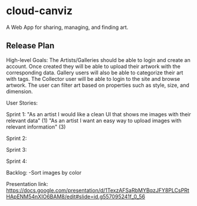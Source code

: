 # cloud-canviz
A Web App for sharing, managing, and finding art.

Release Plan
--------------------------------------------------

High-level Goals:
The Artists/Galleries should be able to login and create an account. Once created they will be able to upload their artwork with the corresponding data. Gallery users will also be able to categorize their art with tags.
The Collector user will be able to login to the site and browse artwork. The user can filter art based on properties such as style, size, and dimension.

User Stories:

Sprint 1: 
"As an artist I would like a clean UI that shows me images with their relevant data" (1)
"As an artist I want an easy way to upload images with relevant information" (3)

Sprint 2:

Sprint 3:

Sprint 4:

Backlog:
-Sort images by color

Presentation link:
https://docs.google.com/presentation/d/1TexzAFSaRbMYBqzJFY8PLCsPRtHApENM54nXIO6BAM8/edit#slide=id.g557095241f_0_56
